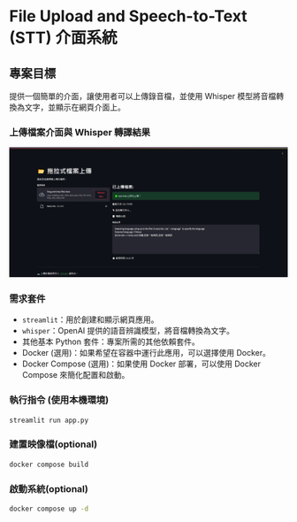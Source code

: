 # File Upload and Speech-to-Text (STT) 介面系統

## 專案目標
提供一個簡單的介面，讓使用者可以上傳錄音檔，並使用 Whisper 模型將音檔轉換為文字，並顯示在網頁介面上。



### 上傳檔案介面與 Whisper 轉譯結果
![網站介面](images/demo.png)

### 需求套件
- `streamlit`：用於創建和顯示網頁應用。
- `whisper`：OpenAI 提供的語音辨識模型，將音檔轉換為文字。
- 其他基本 Python 套件：專案所需的其他依賴套件。
- Docker (選用)：如果希望在容器中運行此應用，可以選擇使用 Docker。
- Docker Compose (選用)：如果使用 Docker 部署，可以使用 Docker Compose 來簡化配置和啟動。

### 執行指令 (使用本機環境)
```bash
streamlit run app.py
```

### 建置映像檔(optional)
```bash
docker compose build
```

### 啟動系統(optional)
```bash
docker compose up -d
```
